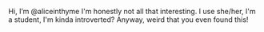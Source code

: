 Hi, I’m @aliceinthyme
I'm honestly not all that interesting. I use she/her, I'm a student, I'm kinda introverted?
Anyway, weird that you even found this!

<!---
aliceinthyme/aliceinthyme is a ✨ special ✨ repository because its `README.md` (this file) appears on your GitHub profile.
You can click the Preview link to take a look at your changes.
--->
